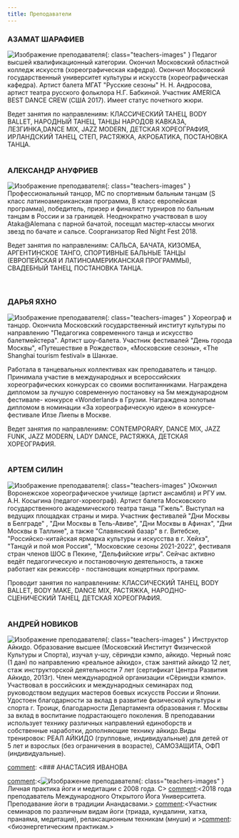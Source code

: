 ```yaml
---
title: Преподаватели
---
```


### АЗАМАТ ШАРАФИЕВ

![Изображение преподавателя](/images/teachers/sharafiev.jpg){: class="teachers-images" } Педагог высшей квалификационный категории. Окончил Московский областной колледж искусств (хореографическая кафедра). Окончил Московский государственный университет культуры и искусств (хореографическая кафедра). Артист балета МГАТ "Русские сезоны" Н. Н. Андросова, артист театра русского фольклора Н.Г. Бабкиной. Участник AMERICA BEST DANCE CREW (США 2017). Имеет статус почетного жюри.

Ведет занятия по направлениям: КЛАССИЧЕСКИЙ ТАНЕЦ, BODY BALLET, НАРОДНЫЙ ТАНЕЦ, ТАНЦЫ НАРОДОВ КАВКАЗА, ЛЕЗГИНКА,DANCE MIX, JAZZ MODERN, ДЕТСКАЯ ХОРЕОГРАФИЯ, ИРЛАНДСКИЙ ТАНЕЦ, СТЕП, РАСТЯЖКА, АКРОБАТИКА, ПОСТАНОВКА ТАНЦА. <br><br>

### АЛЕКСАНДР АНУФРИЕВ

![Изображение преподавателя](/images/teachers/anufriev.jpg){: class="teachers-images" } Профессиональный танцор,  МС по спортивным бальным танцам (S класс латиноамериканская программа, B класс европейская программа), победитель, призер и финалист турниров по бальным танцам в России и за границей. Неоднократно участвовал в шоу Ataka@Alemana с парной бачатой, посещал мастер-классы многих звезд по бачате и сальсе. Соорганизатор Red Night Fest 2018.

Ведет занятия по направлениям: САЛЬСА, БАЧАТА, КИЗОМБА, АРГЕНТИНСКОЕ ТАНГО, СПОРТИВНЫЕ БАЛЬНЫЕ ТАНЦЫ (ЕВРОПЕЙСКАЯ И ЛАТИНОАМЕРИКАНСКАЯ ПРОГРАММЫ), СВАДЕБНЫЙ ТАНЕЦ, ПОСТАНОВКА ТАНЦА.<br><br><br>

### ДАРЬЯ ЯХНО

![Изображение преподавателя](/images/teachers/yahno.jpg){: class="teachers-images" } Хореограф и танцор. Окончила Московский государственный институт культуры по направлению "Педагогика современного танца и искусство балетмейстера". Артист шоу-балета. Участник фестивалей "День города Москвы", «Путешествие в Рождество», «Московские сезоны», «The Shanghai tourism festival» в Шанхае.

Работала в танцевальных коллективах как преподаватель и танцор. Принимала участие в международных и всероссийских хореографических конкурсах со своими воспитанниками. Награждена дипломом за лучшую современную постановку на 5м международном фестивале- конкурсе «Wonderland» в Грузии. Награждена золотым дипломом в номинации «За хореографическую идею» в конкурсе-фестивале Илзе Лиепы в Москве.

Ведет занятия по направлениям: CONTEMPORARY, DANCE MIX, JAZZ FUNK, JAZZ MODERN, LADY DANCE,  РАСТЯЖКА, ДЕТСКАЯ ХОРЕОГРАФИЯ.<br><br>

### АРТЕМ СИЛИН

![Изображение преподавателя](/images/teachers/silin.jpg){: class="teachers-images" }Окончил Воронежское хореографическое училище (артист ансамбля) и РГУ им. А.Н. Косыгина (педагог-хореограф). Артист балета Московского государственного академического театра танца "Гжель". Выступал на ведущих площадках страны и мира. Участник фестивалей "Дни Москвы в Белграде" , "Дни Москвы в Тель-Авиве", "Дни Москвы в Афинах", "Дни Москвы в Таллине", а также "Славянский базар" в г. Витебске, "Российско-китайская ярмарка культуры и искусства в г. Хейхэ", "Танцуй и пой моя Россия", "Московские сезоны 2021-2022", фестиваля стран членов ШОС в Пекине, "Дельфийские игры".
Сейчас активно ведёт педагогическую и постановочную деятельность, а также работает как режиссёр - постановщик концертных программ.

Проводит занятия по направлениям: КЛАССИЧЕСКИЙ ТАНЕЦ, BODY BALLET, BODY MAKE, DANCE MIX, РАСТЯЖКА, НАРОДНО-СЦЕНИЧЕСКИЙ ТАНЕЦ, ДЕТСКАЯ ХОРЕОГРАФИЯ.<br><br>

### АНДРЕЙ НОВИКОВ

![Изображение преподавателя](/images/teachers/novikov.jpg){: class="teachers-images" } Инструктор Айкидо. Образование высшее (Московский Институт Физической Культуры и Спорта), изучал у-шу, сёриндзи кэмпо, айкидо. Черный пояс (1 дан) по направлению «реальное айкидо», стаж занятий айкидо 12 лет, стаж инструкторской деятельности 7 лет (сертификат Центра Развития Айкидо, 2013г). Член международной организации «Сёриндзи кэмпо». Участвовал в российских и международных семинарах под руководством ведущих мастеров боевых искусств России и Японии. Удостоен благодарности за вклад в развитие физической культуры и спорта г. Троицк, благодарности Департамента образования г. Москвы за вклад в воспитание подрастающего поколения. В преподавании использует технику различных направлений единоборств и собственные наработки, дополняющие технику айкидо.Виды тренировок: РЕАЛ АЙКИДО (групповые, индивидуальные) для детей от 5 лет и взрослых (без ограничения в возрасте), САМОЗАЩИТА, ОФП (индивидуальные).

[comment]: <### АНАСТАСИЯ ИВАНОВА

[comment]:<![Изображение преподавателя](/images/teachers/ivanova.jpg){: class="teachers-images" } Личная практика йоги и медитации с 2008 года. С> [comment]:<2018 года преподаватель Международного Открытого Йога Университета. Преподавание йоги в традиции Анандасвами.>
[comment]:<Участник семинаров по различным видам йоги (триада, кундалини, хатха, пранаяма, медитация), релаксационным техникам (мнуши) и >[comment]:<биоэнергетическим практикам.>

[comment]:<Ключевые направления в преподавании: хатха-йога (суставная гимнастика, асаны), крия-йога (динамическая медитация), пранаяма, медитация.>

[comment]:<Также техники, дополняющие основную практику: миофасциальный релиз, висцеральный самомассаж, фейс йога.>
 
 
